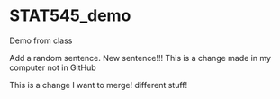 # STAT545_demo
Demo from class

Add a random sentence.
New sentence!!!
This is a change made in my computer not in GitHub

This is a change I want to merge!
different stuff!

